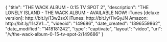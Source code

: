{
    "title": "THE WACK ALBUM - 0:15 TV SPOT 2",
    "description": "THE LONELY ISLAND - THE WACK ALBUM - AVAILABLE NOW! iTunes [deluxe version]: http:\/\/bit.ly\/13w2sxX iTunes: http:\/\/bit.ly\/11vGyJN Amazon: http:\/\/bit.ly\/11s2V1...",
    "videoid": "149686",
    "date_created": "1396559862",
    "date_modified": "1418181242",
    "type": "captivate",
    "layout": "video",
    "url": "\/v\/the-wack-album-0-15-tv-spot-2\/149686"
}